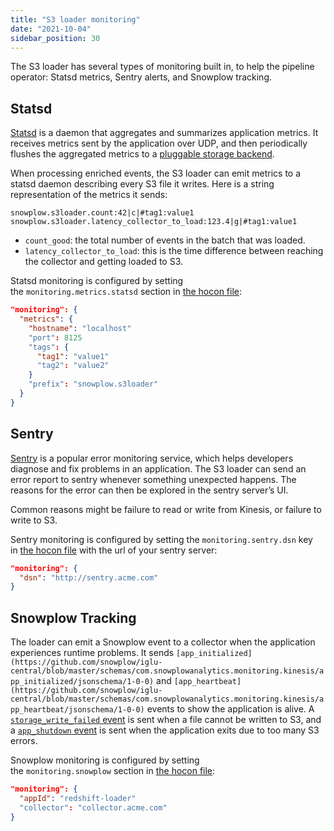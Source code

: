 ```yaml
---
title: "S3 loader monitoring"
date: "2021-10-04"
sidebar_position: 30
---
```


The S3 loader has several types of monitoring built in, to help the pipeline operator: Statsd metrics, Sentry alerts, and Snowplow tracking.

## Statsd

[Statsd](https://github.com/statsd/statsd) is a daemon that aggregates and summarizes application metrics. It receives metrics sent by the application over UDP, and then periodically flushes the aggregated metrics to a [pluggable storage backend](https://github.com/statsd/statsd/blob/master/docs/backend.md).

When processing enriched events, the S3 loader can emit metrics to a statsd daemon describing every S3 file it writes. Here is a string representation of the metrics it sends:

```text
snowplow.s3loader.count:42|c|#tag1:value1
snowplow.s3loader.latency_collector_to_load:123.4|g|#tag1:value1
```

- `count_good`: the total number of events in the batch that was loaded.
- `latency_collector_to_load`: this is the time difference between reaching the collector and getting loaded to S3.

Statsd monitoring is configured by setting the `monitoring.metrics.statsd` section in [the hocon file](/docs/pipeline-components-and-applications/loaders-storage-targets/s3-loader/configuration-reference/index.md):

```json
"monitoring": {
  "metrics": {
    "hostname": "localhost"
    "port": 8125
    "tags": {
      "tag1": "value1"
      "tag2": "value2"
    }
    "prefix": "snowplow.s3loader"
  }
}
```

## Sentry

[Sentry](https://docs.sentry.io/) is a popular error monitoring service, which helps developers diagnose and fix problems in an application. The S3 loader can send an error report to sentry whenever something unexpected happens. The reasons for the error can then be explored in the sentry server’s UI.

Common reasons might be failure to read or write from Kinesis, or failure to write to S3.

Sentry monitoring is configured by setting the `monitoring.sentry.dsn` key in [the hocon file](/docs/pipeline-components-and-applications/loaders-storage-targets/s3-loader/configuration-reference/index.md) with the url of your sentry server:

```json
"monitoring": {
  "dsn": "http://sentry.acme.com"
}
```

## Snowplow Tracking

The loader can emit a Snowplow event to a collector when the application experiences runtime problems. It sends `[app_initialized](https://github.com/snowplow/iglu-central/blob/master/schemas/com.snowplowanalytics.monitoring.kinesis/app_initialized/jsonschema/1-0-0)` and `[app_heartbeat](https://github.com/snowplow/iglu-central/blob/master/schemas/com.snowplowanalytics.monitoring.kinesis/app_heartbeat/jsonschema/1-0-0)` events to show the application is alive. A [`storage_write_failed` event](https://github.com/snowplow/iglu-central/blob/master/schemas/com.snowplowanalytics.monitoring.kinesis/storage_write_failed/jsonschema/1-0-0) is sent when a file cannot be written to S3, and a [`app_shutdown` event](https://github.com/snowplow/iglu-central/blob/master/schemas/com.snowplowanalytics.monitoring.kinesis/app_shutdown/jsonschema/1-0-0) is sent when the application exits due to too many S3 errors.

Snowplow monitoring is configured by setting the `monitoring.snowplow` section in [the hocon file](/docs/pipeline-components-and-applications/loaders-storage-targets/s3-loader/configuration-reference/index.md):

```json
"monitoring": {
  "appId": "redshift-loader"
  "collector": "collector.acme.com"
}
```

